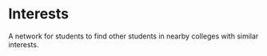 # Interests
A network for students to find other students in nearby colleges with similar interests.
